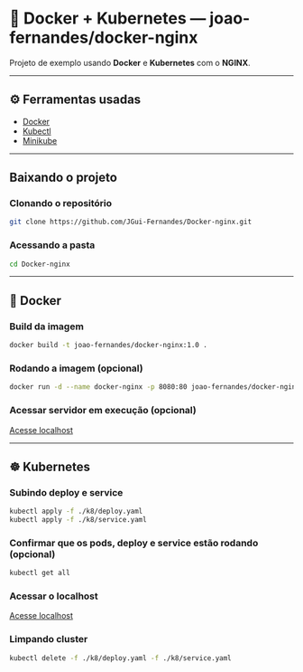 # 🚀 Docker + Kubernetes — joao-fernandes/docker-nginx

Projeto de exemplo usando **Docker** e **Kubernetes** com o **NGINX**.

---
## ⚙️ Ferramentas usadas
- [Docker](https://www.docker.com/get-started/)
- [Kubectl](https://kubernetes.io/pt-br/docs/tasks/tools/)
- [Minikube](https://minikube.sigs.k8s.io/docs/start/)

---

## Baixando o projeto

### Clonando o repositório
```bash
git clone https://github.com/JGui-Fernandes/Docker-nginx.git
```
### Acessando a pasta
```bash
cd Docker-nginx
```

---

## 🐳 Docker

### Build da imagem
```bash
docker build -t joao-fernandes/docker-nginx:1.0 .
```

### Rodando a imagem (opcional)
```bash
docker run -d --name docker-nginx -p 8080:80 joao-fernandes/docker-nginx:1.0
```

### Acessar servidor em execução (opcional)
[Acesse localhost](http://localhost:8080/)

---

## ☸️ Kubernetes

### Subindo deploy e service
```bash
kubectl apply -f ./k8/deploy.yaml
kubectl apply -f ./k8/service.yaml
```

### Confirmar que os pods, deploy e service estão rodando (opcional)
```bash
kubectl get all
```

### Acessar o localhost
[Acesse localhost](http://localhost:30080/)

### Limpando cluster
```bash
kubectl delete -f ./k8/deploy.yaml -f ./k8/service.yaml
```

